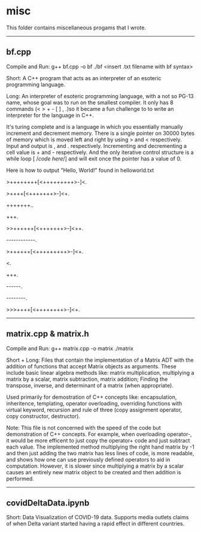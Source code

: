 misc
=============================================

This folder contains miscellaneous progams that I wrote.

-------------------------------------------
bf.cpp
-------------------------------------------
Compile and Run:
g++ bf.cpp -o bf
./bf <insert .txt filename with bf syntax>

Short: A C++ program that acts as an interpreter of an esoteric programming language.

Long: An interpreter of esoteric programming language, with a not so PG-13 name, whose goal was to run on the 
smallest compiler. It only has 8 commands (< > + - [ ] , .)so it became a fun challenge to to write an 
interpreter for the language in C++. 
  
It's turing complete and is a language in which you essentially manually 
increment and decrement memory. There is a single pointer on 30000 bytes of memory which is moved left and right 
by using > and < respectively. Input and output is , and . respectively. Incrementing and decrementing a cell 
value is + and - respectively. And the only iterative control structure is a while loop [ /*code here*/] and will 
exit once the pointer has a value of 0.


Here is how to output "Hello, World!" found in helloworld.txt
                                                          
\>++++++++[<+++++++++>-]<.
                           
\>++++[<+++++++>-]<+.
                      
\+++++++..
                      
\+++.
                      
\>>++++++[<+++++++>-]<++.
                          
\------------.
                          
\>++++++[<+++++++++>-]<+.
                          
\<.
  
\+++.
  
\------.
  
\--------.
  
\>>>++++[<++++++++>-]<+.


-------------------------------------------
matrix.cpp & matrix.h
-------------------------------------------
Compile and Run:
g++ matrix.cpp -o matrix
./matrix

Short + Long: Files that contain the implementation of a Matrix ADT with the addition of functions that accept 
Matrix objects as arguments. These include basic linear algebra methods like: matrix multiplication, multiplying 
a matrix by a scalar, matrix subtraction, matrix addition; Finding the transpose, inverse, and determinant of a 
matrix (when appropriate). 
                         
Used primarily for demostration of C++ concepts like: encapsulation, inheritence, templating, operator 
overloading, overriding functions with virtual keyword, recursion and rule of three (copy assignment operator, 
copy constructor, destructor).
                         
Note: This file is not concerned with the speed of the code but demonstration of C++ concepts. For example, when 
overloading operator-, it would be more efficent to just copy the operator+ code and just subtract
each value. The implemented method multiplying the right hand matrix by -1 and then just adding the two matrix 
has less lines of code, is more readable, and shows how one can use previously defined operators to aid in 
computation. However, it is slower since multiplying a matrix by a scalar causes an entirely new matrix object to 
be created and then addition is performed. 


-------------------------------------------
covidDeltaData.ipynb
-------------------------------------------

Short: Data Visualization of COVID-19 data. Supports media outlets claims of when Delta variant started having a rapid effect in different countries.

